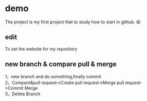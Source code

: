 # demo
The project is my first project that to study how to start in github.  :laughing:
## edit
To set the website for my repository  
## new branch & compare pull & merge
1，new branch and do something,finally commit  
2，Compare&pull request->Create pull request->Merge pull request->Commit Merge  
3，Delete Branch  

